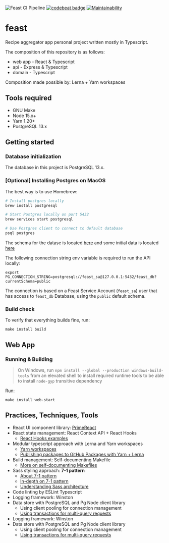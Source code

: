 ![Feast CI Pipeline](https://github.com/ddubson/feast/workflows/Feast%20CI%20Pipeline/badge.svg)
[![codebeat badge](https://codebeat.co/badges/6b21a97f-2129-4f59-994e-f2098526e7c6)](https://codebeat.co/projects/github-com-ddubson-feast-main)
[![Maintainability](https://api.codeclimate.com/v1/badges/517ed4cf27196fb7c2b0/maintainability)](https://codeclimate.com/github/ddubson/feast/maintainability)

# feast

Recipe aggregator app personal project written mostly in Typescript.

The composition of this repository is as follows:

- web app - React & Typescript
- api - Express & Typescript
- domain - Typescript

Composition made possible by: Lerna + Yarn workspaces

## Tools required

- GNU Make
- Node 15.x+
- Yarn 1.20+
- PostgreSQL 13.x

## Getting started

### Database initialization

The database in this project is PostgreSQL 13.x.

### [Optional] Installing Postgres on MacOS

The best way is to use Homebrew:

```bash
# Install postgres locally
brew install postgresql

# Start Postgres locally on port 5432
brew services start postgresql

# Use Postgres client to connect to default database
psql postgres
```

The schema for the datase is located [here](https://github.com/ddubson/feast/blob/main/packages/api/src/store/pg/schema.sql)
and some initial data is located [here](https://github.com/ddubson/feast/blob/main/packages/api/src/store/pg/initial_data.sql)

The following connection string env variable is required to run the API locally:

```shell
export PG_CONNECTION_STRING=postgresql://feast_sa@127.0.0.1:5432/feast_db?currentSchema=public
```

The connection is based on a Feast Service Account (`feast_sa`) user that has access to
`feast_db` Database, using the `public` default schema.

### Build check

To verify that everything builds fine, run:

```shell
make install build
```

## Web App

### Running & Building

> On Windows, run `npm install --global --production windows-build-tools` from an elevated shell to install required
> runtime tools to be able to install `node-gyp` transitive dependency

Run:

```
make install web-start
```

## Practices, Techniques, Tools

- React UI component library: [PrimeReact](https://www.primefaces.org/primereact/)
- React state management: React Context API + React Hooks
    - [React Hooks examples](https://usehooks.com/)
- Modular typescript approach with Lerna and Yarn workspaces
    - [Yarn workspaces](https://classic.yarnpkg.com/en/docs/workspaces/)
    - [Publishing packages to GitHub Packages with Yarn + Lerna](https://viewsource.io/publishing-and-installing-private-github-packages-using-yarn-and-lerna/)
- Build management: Self-documenting Makefile
    - [More on self-documenting Makefiles](https://marmelab.com/blog/2016/02/29/auto-documented-makefile.html)
- Sass styling approach: **7-1 pattern**
    - [About 7-1 pattern](https://sass-guidelin.es/#the-7-1-pattern)
    - [In-depth on 7-1 pattern](https://hugogiraudel.com/2015/06/18/styling-react-components-in-sass/)
    - [Understanding Sass architecture](https://sass-guidelin.es/#architecture)
- Code linting by ESLint Typescript
- Logging framework: Winston
- Data store with PostgreSQL and Pg Node client library
    - Using client pooling for connection management
    - [Using transactions for multi-query requests](https://node-postgres.com/features/transactions)
- Logging framework: Winston
- Data store with PostgreSQL and Pg Node client library
    - Using client pooling for connection management
    - [Using transactions for multi-query requests](https://node-postgres.com/features/transactions)
